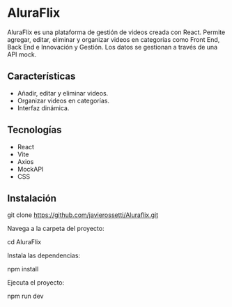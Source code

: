 # AluraFlix

AluraFlix es una plataforma de gestión de videos creada con React. Permite agregar, editar, eliminar y organizar videos en categorías como Front End, Back End e Innovación y Gestión. Los datos se gestionan a través de una API mock.

## Características

- Añadir, editar y eliminar videos.
- Organizar videos en categorías.
- Interfaz dinámica.

## Tecnologías

- React
- Vite
- Axios
- MockAPI
- CSS

## Instalación



git clone https://github.com/javierossetti/Aluraflix.git

Navega a la carpeta del proyecto:

cd AluraFlix

Instala las dependencias:

npm install

Ejecuta el proyecto:

npm run dev

